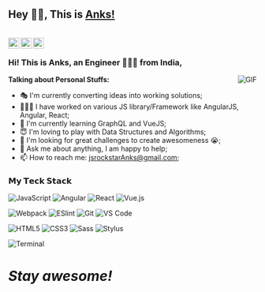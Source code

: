 ## Hey 👋🏽, This is [Anks!](http://theanks.com/)

<br/>
<!-- <a href="#" target="_blank">
  <img align="left" alt="Anks' Twitter" width="22px" src="https://cdn.jsdelivr.net/npm/simple-icons@v3/icons/twitter.svg" />
</a> -->
<a href="https://www.linkedin.com/in/anks-innovator/" target="_blank">
  <img align="left" alt="Anks' LinkedIN" width="22px" src="https://cdn.jsdelivr.net/npm/simple-icons@v3/icons/linkedin.svg" />
</a>
<a href="https://t.me/theAnks" target="_blank">
  <img align="left" alt="Anks' Telegram" width="22px" src="https://cdn.jsdelivr.net/npm/simple-icons@v3/icons/telegram.svg" />
</a>
<a href="https://www.youtube.com/channel/UCAu8q6WQJMCRLQFtz1Ze3Ow" target="_blank">
  <img align="left" alt="Anks' YouTube channel" width="22px" src="https://cdn.jsdelivr.net/npm/simple-icons@v3/icons/youtube.svg" />
</a>
<!-- <a href="#" target="_blank">
  <img align="left" alt="Anks' Reddit" width="22px" src="https://cdn.jsdelivr.net/npm/simple-icons@v3/icons/reddit.svg" />
</a> -->

<br />

### Hi! This is Anks, an Engineer 👨🏽‍💻 from India,

  <img align="right" alt="GIF" src="https://media.giphy.com/media/26tn33aiTi1jkl6H6/giphy.gif" />

**Talking about Personal Stuffs:**

- 🎭 I'm currently converting ideas into working solutions;
- 👨🏽‍💻 I have worked on various JS library/Framework like AngularJS, Angular, React;
- 🌱 I'm currently learning GraphQL and VueJS;
- 😇 I'm loving to play with Data Structures and Algorithms;
- 🤔 I'm looking for great challenges to create awesomeness 😭;
- 💬 Ask me about anything, I am happy to help;
- 📫 How to reach me: jsrockstarAnks@gmail.com;

### 𝗠𝘆 𝗧𝗲𝗰𝗸 𝗦𝘁𝗮𝗰𝗸


![JavaScript](https://img.shields.io/badge/-JavaScript-%23F7DF1C?style=flat-square&logo=javascript&logoColor=000000&labelColor=%23F7DF1C&color=%23FFCE5A)
![Angular](https://img.shields.io/badge/-Angular-%23282C34?style=flat-square&logo=angular)
![React](https://img.shields.io/badge/-React-%23282C34?style=flat-square&logo=react)
![Vue.js](https://img.shields.io/badge/-Vue.js-%232c3e50?style=flat-square&logo=Vue.js)


![Webpack](https://img.shields.io/badge/-Webpack-%232C3A42?style=flat-square&logo=webpack)
![ESlint](https://img.shields.io/badge/-ESLint-%234B32C3?style=flat-square&logo=eslint)
![Git](https://img.shields.io/badge/-Git-%23F05032?style=flat-square&logo=git&logoColor=%23ffffff)
![VS Code](https://img.shields.io/badge/-VSCode-%23007ACC?style=flat-square&logo=visual-studio-code)
<!-- ![firebase](https://img.shields.io/badge/-firebase-%2300C7B7?style=flat-square&logo=firebase&logoColor=ffffff) -->


![HTML5](https://img.shields.io/badge/-HTML5-%23E44D27?style=flat-square&logo=html5&logoColor=ffffff)
![CSS3](https://img.shields.io/badge/-CSS3-%231572B6?style=flat-square&logo=css3)
![Sass](https://img.shields.io/badge/-Sass-%23CC6699?style=flat-square&logo=sass&logoColor=ffffff)
![Stylus](https://img.shields.io/badge/-Stylus-%23333333?style=flat-square&logo=stylus)


![Terminal](https://img.shields.io/badge/-Terminal-%231a202c?style=flat-square&logo=Terminal)

<h1><i>Stay awesome!</i></h1>
